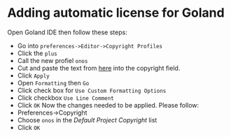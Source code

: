 # Adding automatic license for Goland

Open Goland IDE then follow these steps: 
* Go into `preferences->Editor->Copyright Profiles`
* Click the `plus`
* Call the new profiel `onos`
* Cut and paste the text from [here](./license_goland.txt) into the copyright field.
* Click `Apply`
* Open `Formatting` then `Go`
* Click check box for `Use Custom Formatting Options`
* Click checkbox `Use Line Comment`
* Click `OK`
Now the changes needed to be applied. Please follow:
* Preferences->Copyright
* Choose `onos` in the _Default Project Copyright_ list
* Click `OK`